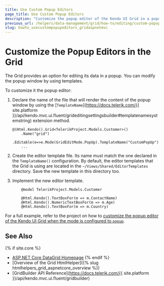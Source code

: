 ```yaml
---
title: Use Custom Popup Editors
page_title: Use Custom Popup Editors
description: "Customize the popup editor of the Kendo UI Grid in a popup mode."
previous_url: /helpers/data-management/grid/how-to/editing/custom-popup-editor
slug: howto_usecustompopupeditors_gridaspnetmvc
---
```


# Customize the Popup Editors in the Grid

The Grid provides an option for editing its data in a popup. You can modify the popup window by using templates. 

To customize it the popup editor:

1. Declare the name of the file that will render the content of the popup window by using the [`TemplateName`](https://docs.telerik.com/{{ site.platform }}/api/kendo.mvc.ui.fluent/grideditingsettingsbuilder#templatenamesystemstring) extension method.

    ```
    @(Html.Kendo().Grid<TelerikProject.Models.Customer>()
        .Name("grid")
        .Editable(e=>e.Mode(GridEditMode.PopUp).TemplateName("CustomPopUp"))
        ...
    ```

2. Create the editor template file. Its name must match the one declared in the `TemplateName()` configuration. By default, the editor templates that the Grid is using are located in the `~/Views/Shared/EditorTemplates` directory. Save the new template in this directory too.

3. Implement the new editor template.

    ```CustomPopUp.cshtml
        @model TelerikProject.Models.Customer

        @Html.Kendo().TextBoxFor(m => m.ContactName)
        @Html.Kendo().NumericTextBoxFor(m => m.Age)
        @Html.Kendo().TextBoxFor(m => m.Country)
    ```

For a full example, refer to the project on how to [customize the popup editor of the Kendo UI Grid when the mode is configured to `popup`](https://github.com/telerik/ui-for-aspnet-mvc-examples/tree/master/Telerik.Examples.Mvc/Telerik.Examples.Mvc/Areas/GridEditingCustomPopupEditor).

## See Also

{% if site.core %}
* [ASP.NET Core DataGrid Homepage](https://www.telerik.com/aspnet-core-ui/grid)
{% endif %}
* [Overview of the Grid HtmlHelper]({% slug htmlhelpers_grid_aspnetcore_overview %})
* [GridBuilder API Reference](https://docs.telerik.com/{{ site.platform }}/api/kendo.mvc.ui.fluent/gridbuilder)
